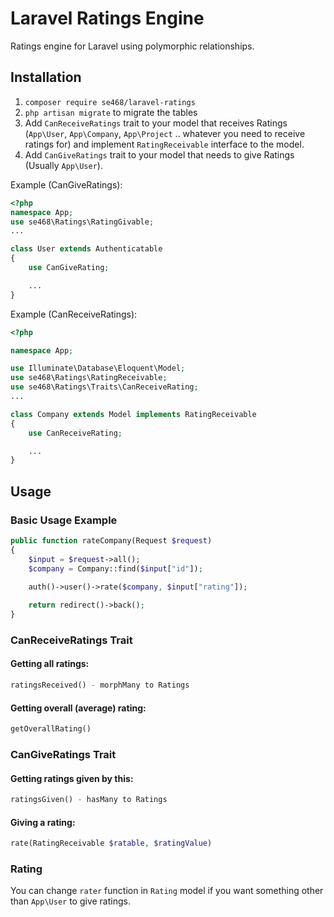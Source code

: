 # Laravel Ratings Engine
Ratings engine for Laravel using polymorphic relationships.

## Installation
1. `composer require se468/laravel-ratings`
1. `php artisan migrate` to migrate the tables
1. Add `CanReceiveRatings` trait to your model that receives Ratings (`App\User`, `App\Company`, `App\Project` .. whatever you need to receive ratings for) and implement `RatingReceivable` interface to the model.
1. Add `CanGiveRatings` trait to your model that needs to give Ratings (Usually `App\User`).

Example (CanGiveRatings):
```php
<?php
namespace App;
use se468\Ratings\RatingGivable;
...

class User extends Authenticatable
{
    use CanGiveRating;

    ...
}
```

Example (CanReceiveRatings): 
```php
<?php

namespace App;

use Illuminate\Database\Eloquent\Model;
use se468\Ratings\RatingReceivable;
use se468\Ratings\Traits\CanReceiveRating;
...

class Company extends Model implements RatingReceivable
{
    use CanReceiveRating;

    ...
}
```

## Usage

### Basic Usage Example
```php
public function rateCompany(Request $request)
{
    $input = $request->all();
    $company = Company::find($input["id"]);
    
    auth()->user()->rate($company, $input["rating"]);

    return redirect()->back();
}
```


### CanReceiveRatings Trait
#### Getting all ratings:
```php
ratingsReceived() - morphMany to Ratings
```

#### Getting overall (average) rating:
```php
getOverallRating() 
```


### CanGiveRatings Trait
#### Getting ratings given by this:
```php
ratingsGiven() - hasMany to Ratings
```

#### Giving a rating:
```php
rate(RatingReceivable $ratable, $ratingValue)
```

### Rating
You can change `rater` function in `Rating` model if you want something other than `App\User` to give ratings.
